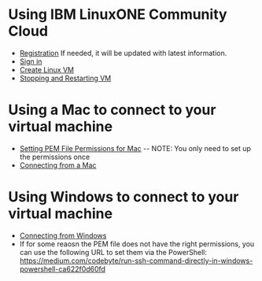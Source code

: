 # Using IBM LinuxONE Community Cloud
- [Registration](./Registration.md) If needed, it will be updated with latest information.
- [Sign in](./Sign%20in.md) 
- [Create Linux VM](./Create%20Linux%20VM.md)
- [Stopping and Restarting VM](./Stopping_and_Restarting.md)

# Using a Mac to connect to your virtual machine
- [Setting PEM File Permissions for Mac](/.Setting%20PEM%20File%20Permissions%20for%20Mac.md)
-- NOTE: You only need to set up the permissions once
- [Connecting from a Mac](/.Connecting%20from%20a%20Mac.md)

# Using Windows to connect to your virtual machine
- [Connecting from Windows](./Connecting%20from%20Windows.md)
- If for some reaosn the PEM file does not have the right permissions, you can use the following URL to set them via the PowerShell: https://medium.com/codebyte/run-ssh-command-directly-in-windows-powershell-ca622f0d60fd
